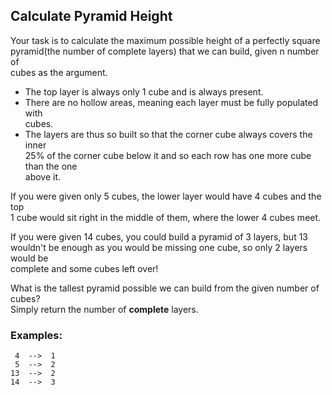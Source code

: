 ## Calculate Pyramid Height

Your task is to calculate the maximum possible height of a perfectly square  
pyramid(the number of complete layers) that we can build, given n number of  
cubes as the argument.  
* The top layer is always only 1 cube and is always present.
* There are no hollow areas, meaning each layer must be fully populated with  
cubes.
* The layers are thus so built so that the corner cube always covers the inner  
25% of the corner cube below it and so each row has one more cube than the one  
above it.

If you were given only 5 cubes, the lower layer would have 4 cubes and the top  
1 cube would sit right in the middle of them, where the lower 4 cubes meet.  

If you were given 14 cubes, you could build a pyramid of 3 layers, but 13  
wouldn't be enough as you would be missing one cube, so only 2 layers would be  
complete and some cubes left over!  

What is the tallest pyramid possible we can build from the given number of cubes?  
Simply return the number of **complete** layers.  

### Examples:
     4  -->  1
     5  -->  2
    13  -->  2
    14  -->  3